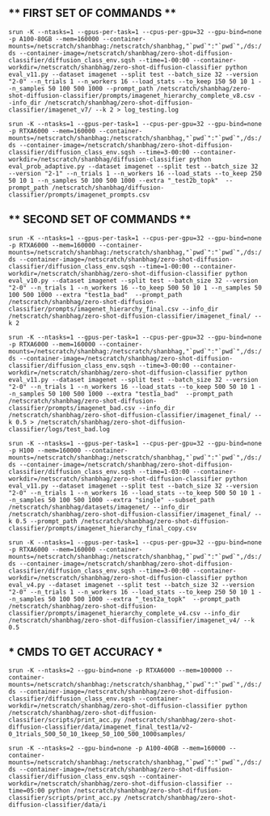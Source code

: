 ## ** FIRST SET OF COMMANDS **

```srun -K --ntasks=1 --gpus-per-task=1 --cpus-per-gpu=32 --gpu-bind=none -p A100-80GB --mem=160000 --container-mounts=/netscratch/shanbhag:/netscratch/shanbhag,"`pwd`":"`pwd`",/ds:/ds --container-image=/netscratch/shanbhag/zero-shot-diffusion-classifier/diffusion_class_env.sqsh --time=1-00:00 --container-workdir=/netscratch/shanbhag/zero-shot-diffusion-classifier python eval_v11.py --dataset imagenet --split test --batch_size 32 --version "2-0" --n_trials 1 --n_workers 16 --load_stats --to_keep 150 50 10 1 --n_samples 50 100 500 1000 --prompt_path /netscratch/shanbhag/zero-shot-diffusion-classifier/prompts/imagenet_hierarchy_complete_v8.csv --info_dir /netscratch/shanbhag/zero-shot-diffusion-classifier/imagenet_v7/ --k 2 > log_testing.log```


```srun -K --ntasks=1 --gpus-per-task=1 --cpus-per-gpu=32 --gpu-bind=none -p RTXA6000 --mem=160000 --container-mounts=/netscratch/shanbhag:/netscratch/shanbhag,"`pwd`":"`pwd`",/ds:/ds --container-image=/netscratch/shanbhag/zero-shot-diffusion-classifier/diffusion_class_env.sqsh --time=3-00:00 --container-workdir=/netscratch/shanbhag/diffusion-classifier python eval_prob_adaptive.py --dataset imagenet --split test --batch_size 32 --version "2-1" --n_trials 1 --n_workers 16 --load_stats --to_keep 250 50 10 1 --n_samples 50 100 500 1000 --extra "_test2b_topk"  --prompt_path /netscratch/shanbhag/diffusion-classifier/prompts/imagenet_prompts.csv ```


## ** SECOND SET OF COMMANDS **

```srun -K --ntasks=1 --gpus-per-task=1 --cpus-per-gpu=32 --gpu-bind=none -p RTXA6000 --mem=160000 --container-mounts=/netscratch/shanbhag:/netscratch/shanbhag,"`pwd`":"`pwd`",/ds:/ds --container-image=/netscratch/shanbhag/zero-shot-diffusion-classifier/diffusion_class_env.sqsh --time=1-00:00 --container-workdir=/netscratch/shanbhag/zero-shot-diffusion-classifier python eval_v10.py --dataset imagenet --split test --batch_size 32 --version "2-0" --n_trials 1 --n_workers 16 --to_keep 500 50 10 1 --n_samples 50 100 500 1000 --extra "test1a_bad"  --prompt_path /netscratch/shanbhag/zero-shot-diffusion-classifier/prompts/imagenet_hierarchy_final.csv --info_dir /netscratch/shanbhag/zero-shot-diffusion-classifier/imagenet_final/ --k 2```

```srun -K --ntasks=1 --gpus-per-task=1 --cpus-per-gpu=32 --gpu-bind=none -p RTXA6000 --mem=160000 --container-mounts=/netscratch/shanbhag:/netscratch/shanbhag,"`pwd`":"`pwd`",/ds:/ds --container-image=/netscratch/shanbhag/zero-shot-diffusion-classifier/diffusion_class_env.sqsh --time=3-00:00 --container-workdir=/netscratch/shanbhag/zero-shot-diffusion-classifier python eval_v11.py --dataset imagenet --split test --batch_size 32 --version "2-0" --n_trials 1 --n_workers 16 --load_stats --to_keep 500 50 10 1 --n_samples 50 100 500 1000 --extra "test1a_bad"  --prompt_path /netscratch/shanbhag/zero-shot-diffusion-classifier/prompts/imagenet_bad.csv --info_dir /netscratch/shanbhag/zero-shot-diffusion-classifier/imagenet_final/ --k 0.5 > /netscratch/shanbhag/zero-shot-diffusion-classifier/logs/test_bad.log ```

 ```srun -K --ntasks=1 --gpus-per-task=1 --cpus-per-gpu=32 --gpu-bind=none -p H100 --mem=160000 --container-mounts=/netscratch/shanbhag:/netscratch/shanbhag,"`pwd`":"`pwd`",/ds:/ds --container-image=/netscratch/shanbhag/zero-shot-diffusion-classifier/diffusion_class_env.sqsh --time=1-03:00 --container-workdir=/netscratch/shanbhag/zero-shot-diffusion-classifier python eval_v11.py --dataset imagenet --split test --batch_size 32 --version "2-0" --n_trials 1 --n_workers 16 --load_stats --to_keep 500 50 10 1 --n_samples 50 100 500 1000 --extra "single" --subset_path /netscratch/shanbhag/datasets/imagenet/ --info_dir /netscratch/shanbhag/zero-shot-diffusion-classifier/imagenet_final/ --k 0.5 --prompt_path /netscratch/shanbhag/zero-shot-diffusion-classifier/prompts/imagenet_hierarchy_final_copy.csv ```

```srun -K --ntasks=1 --gpus-per-task=1 --cpus-per-gpu=32 --gpu-bind=none -p RTXA6000 --mem=160000 --container-mounts=/netscratch/shanbhag:/netscratch/shanbhag,"`pwd`":"`pwd`",/ds:/ds --container-image=/netscratch/shanbhag/zero-shot-diffusion-classifier/diffusion_class_env.sqsh --time=3-00:00 --container-workdir=/netscratch/shanbhag/zero-shot-diffusion-classifier python eval_v4.py --dataset imagenet --split test --batch_size 32 --version "2-0" --n_trials 1 --n_workers 16 --load_stats --to_keep 250 50 10 1 --n_samples 50 100 500 1000 --extra "_test2a_topk"  --prompt_path /netscratch/shanbhag/zero-shot-diffusion-classifier/prompts/imagenet_hierarchy_complete_v4.csv --info_dir /netscratch/shanbhag/zero-shot-diffusion-classifier/imagenet_v4/ --k 0.5 ```


## * CMDS TO GET ACCURACY * 

```srun -K --ntasks=2 --gpu-bind=none -p RTXA6000 --mem=100000 --container-mounts=/netscratch/shanbhag:/netscratch/shanbhag,"`pwd`":"`pwd`",/ds:/ds --container-image=/netscratch/shanbhag/zero-shot-diffusion-classifier/diffusion_class_env.sqsh --container-workdir=/netscratch/shanbhag/zero-shot-diffusion-classifier python /netscratch/shanbhag/zero-shot-diffusion-classifier/scripts/print_acc.py /netscratch/shanbhag/zero-shot-diffusion-classifier/data/imagenet_final_test1a/v2-0_1trials_500_50_10_1keep_50_100_500_1000samples/```

```srun -K --ntasks=2 --gpu-bind=none -p A100-40GB --mem=160000 --container-mounts=/netscratch/shanbhag:/netscratch/shanbhag,"`pwd`":"`pwd`",/ds:/ds --container-image=/netscratch/shanbhag/zero-shot-diffusion-classifier/diffusion_class_env.sqsh --container-workdir=/netscratch/shanbhag/zero-shot-diffusion-classifier --time=05:00 python /netscratch/shanbhag/zero-shot-diffusion-classifier/scripts/print_acc.py /netscratch/shanbhag/zero-shot-diffusion-classifier/data/i```